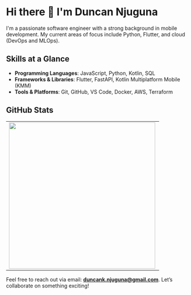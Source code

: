 # Hi there 👋 I'm Duncan Njuguna

I'm a passionate software engineer with a strong background in mobile development. My current areas of focus include Python, Flutter, and cloud (DevOps and MLOps).

## Skills at a Glance
- **Programming Languages**: JavaScript, Python, Kotlin, SQL
- **Frameworks & Libraries**: Flutter, FastAPI, Kotlin Multiplatform Mobile (KMM)
- **Tools & Platforms**: Git, GitHub, VS Code, Docker, AWS, Terraform

## GitHub Stats
<center>
  <table>
  <tr>
      <td><img width="400px" align="left" src="https://github-readme-stats.vercel.app/api?username=Dun-Njuguna&count_private=true&show_icons=true&theme=dark&layout=compact" /></td>
  </tr>
  </table>
</center>

Feel free to reach out via email: **duncank.njuguna@gmail.com**. Let’s collaborate on something exciting!
